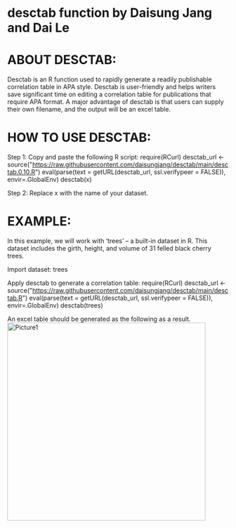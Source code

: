 # desctab function by Daisung Jang and Dai Le 

# ABOUT DESCTAB:
Desctab is an R function used to rapidly generate a readily publishable correlation table in APA style. Desctab is user-friendly and helps writers save significant time on editing a correlation table for publications that require APA format. A major advantage of desctab is that users can supply their own filename, and the output will be an excel table. 

# HOW TO USE DESCTAB:
Step 1: Copy and paste the following R script:
require(RCurl)
desctab_url <-source("https://raw.githubusercontent.com/daisungjang/desctab/main/desctab.0.10.R")
eval(parse(text = getURL(desctab_url, ssl.verifypeer = FALSE)), envir=.GlobalEnv)
desctab(x)
 
Step 2: Replace x with the name of your dataset.

# EXAMPLE:
In this example, we will work with ‘trees’  – a built-in dataset in R. This dataset includes the girth, height, and volume of 31 felled black cherry trees.

Import dataset:
trees

Apply desctab to generate a correlation table:
require(RCurl)
desctab_url <- source("https://raw.githubusercontent.com/daisungjang/desctab/main/desctab.R")
 	eval(parse(text = getURL(desctab_url, ssl.verifypeer = FALSE)), envir=.GlobalEnv)
 	desctab(trees)

An excel table should be generated as the following as a result.
<img width="451" alt="Picture1" src="https://user-images.githubusercontent.com/105834006/182022454-360d80a0-1809-43e2-bc17-19ca046b5bbd.png">
